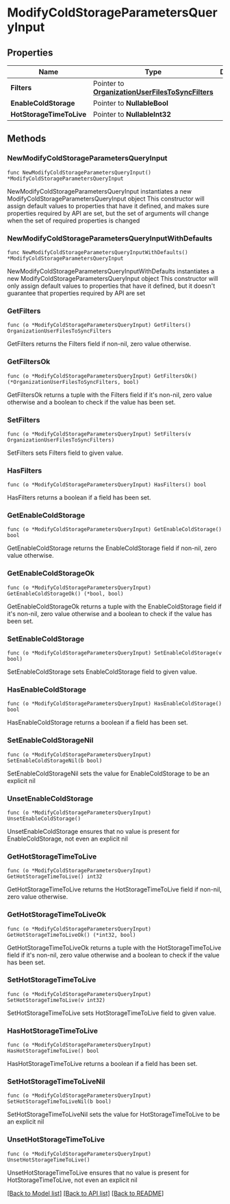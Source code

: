 # ModifyColdStorageParametersQueryInput

## Properties

Name | Type | Description | Notes
------------ | ------------- | ------------- | -------------
**Filters** | Pointer to [**OrganizationUserFilesToSyncFilters**](OrganizationUserFilesToSyncFilters.md) |  | [optional] 
**EnableColdStorage** | Pointer to **NullableBool** |  | [optional] 
**HotStorageTimeToLive** | Pointer to **NullableInt32** |  | [optional] 

## Methods

### NewModifyColdStorageParametersQueryInput

`func NewModifyColdStorageParametersQueryInput() *ModifyColdStorageParametersQueryInput`

NewModifyColdStorageParametersQueryInput instantiates a new ModifyColdStorageParametersQueryInput object
This constructor will assign default values to properties that have it defined,
and makes sure properties required by API are set, but the set of arguments
will change when the set of required properties is changed

### NewModifyColdStorageParametersQueryInputWithDefaults

`func NewModifyColdStorageParametersQueryInputWithDefaults() *ModifyColdStorageParametersQueryInput`

NewModifyColdStorageParametersQueryInputWithDefaults instantiates a new ModifyColdStorageParametersQueryInput object
This constructor will only assign default values to properties that have it defined,
but it doesn't guarantee that properties required by API are set

### GetFilters

`func (o *ModifyColdStorageParametersQueryInput) GetFilters() OrganizationUserFilesToSyncFilters`

GetFilters returns the Filters field if non-nil, zero value otherwise.

### GetFiltersOk

`func (o *ModifyColdStorageParametersQueryInput) GetFiltersOk() (*OrganizationUserFilesToSyncFilters, bool)`

GetFiltersOk returns a tuple with the Filters field if it's non-nil, zero value otherwise
and a boolean to check if the value has been set.

### SetFilters

`func (o *ModifyColdStorageParametersQueryInput) SetFilters(v OrganizationUserFilesToSyncFilters)`

SetFilters sets Filters field to given value.

### HasFilters

`func (o *ModifyColdStorageParametersQueryInput) HasFilters() bool`

HasFilters returns a boolean if a field has been set.

### GetEnableColdStorage

`func (o *ModifyColdStorageParametersQueryInput) GetEnableColdStorage() bool`

GetEnableColdStorage returns the EnableColdStorage field if non-nil, zero value otherwise.

### GetEnableColdStorageOk

`func (o *ModifyColdStorageParametersQueryInput) GetEnableColdStorageOk() (*bool, bool)`

GetEnableColdStorageOk returns a tuple with the EnableColdStorage field if it's non-nil, zero value otherwise
and a boolean to check if the value has been set.

### SetEnableColdStorage

`func (o *ModifyColdStorageParametersQueryInput) SetEnableColdStorage(v bool)`

SetEnableColdStorage sets EnableColdStorage field to given value.

### HasEnableColdStorage

`func (o *ModifyColdStorageParametersQueryInput) HasEnableColdStorage() bool`

HasEnableColdStorage returns a boolean if a field has been set.

### SetEnableColdStorageNil

`func (o *ModifyColdStorageParametersQueryInput) SetEnableColdStorageNil(b bool)`

 SetEnableColdStorageNil sets the value for EnableColdStorage to be an explicit nil

### UnsetEnableColdStorage
`func (o *ModifyColdStorageParametersQueryInput) UnsetEnableColdStorage()`

UnsetEnableColdStorage ensures that no value is present for EnableColdStorage, not even an explicit nil
### GetHotStorageTimeToLive

`func (o *ModifyColdStorageParametersQueryInput) GetHotStorageTimeToLive() int32`

GetHotStorageTimeToLive returns the HotStorageTimeToLive field if non-nil, zero value otherwise.

### GetHotStorageTimeToLiveOk

`func (o *ModifyColdStorageParametersQueryInput) GetHotStorageTimeToLiveOk() (*int32, bool)`

GetHotStorageTimeToLiveOk returns a tuple with the HotStorageTimeToLive field if it's non-nil, zero value otherwise
and a boolean to check if the value has been set.

### SetHotStorageTimeToLive

`func (o *ModifyColdStorageParametersQueryInput) SetHotStorageTimeToLive(v int32)`

SetHotStorageTimeToLive sets HotStorageTimeToLive field to given value.

### HasHotStorageTimeToLive

`func (o *ModifyColdStorageParametersQueryInput) HasHotStorageTimeToLive() bool`

HasHotStorageTimeToLive returns a boolean if a field has been set.

### SetHotStorageTimeToLiveNil

`func (o *ModifyColdStorageParametersQueryInput) SetHotStorageTimeToLiveNil(b bool)`

 SetHotStorageTimeToLiveNil sets the value for HotStorageTimeToLive to be an explicit nil

### UnsetHotStorageTimeToLive
`func (o *ModifyColdStorageParametersQueryInput) UnsetHotStorageTimeToLive()`

UnsetHotStorageTimeToLive ensures that no value is present for HotStorageTimeToLive, not even an explicit nil

[[Back to Model list]](../README.md#documentation-for-models) [[Back to API list]](../README.md#documentation-for-api-endpoints) [[Back to README]](../README.md)


